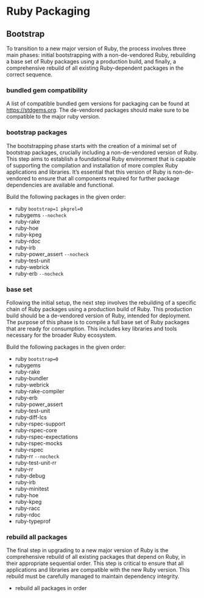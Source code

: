 # Ruby Packaging

## Bootstrap

To transition to a new major version of Ruby, the process involves three main
phases: initial bootstrapping with a non-de-vendored Ruby, rebuilding a base
set of Ruby packages using a production build, and finally, a comprehensive
rebuild of all existing Ruby-dependent packages in the correct sequence.

### bundled gem compatibility

A list of compatible bundled gem versions for packaging can be found at
<https://stdgems.org>. The de-vendored packages should make sure to be
compatible to the major ruby version.

### bootstrap packages

The bootstrapping phase starts with the creation of a minimal set of bootstrap
packages, crucially including a non-de-vendored version of Ruby. This step aims
to establish a foundational Ruby environment that is capable of supporting the
compilation and installation of more complex Ruby applications and libraries.
It’s essential that this version of Ruby is non-de-vendored to ensure that all
components required for further package dependencies are available and
functional.

Build the following packages in the given order:

- ruby `bootstrap=1 pkgrel=0`
- rubygems `--nocheck`
- ruby-rake
- ruby-hoe
- ruby-kpeg
- ruby-rdoc
- ruby-irb
- ruby-power_assert `--nocheck`
- ruby-test-unit
- ruby-webrick
- ruby-erb `--nocheck`

### base set

Following the initial setup, the next step involves the rebuilding of a
specific chain of Ruby packages using a production build of Ruby. This
production build should be a de-vendored version of Ruby, intended for
deployment. The purpose of this phase is to compile a full base set of Ruby
packages that are ready for consumption. This includes key libraries and tools
necessary for the broader Ruby ecosystem.

Build the following packages in the given order:

- ruby `bootstrap=0`
- rubygems
- ruby-rake
- ruby-bundler
- ruby-webrick
- ruby-rake-compiler
- ruby-erb
- ruby-power_assert
- ruby-test-unit
- ruby-diff-lcs
- ruby-rspec-support
- ruby-rspec-core
- ruby-rspec-expectations
- ruby-rspec-mocks
- ruby-rspec
- ruby-rr `--nocheck`
- ruby-test-unit-rr
- ruby-rr
- ruby-debug
- ruby-irb
- ruby-minitest
- ruby-hoe
- ruby-kpeg
- ruby-racc
- ruby-rdoc
- ruby-typeprof

### rebuild all packages

The final step in upgrading to a new major version of Ruby is the comprehensive
rebuild of all existing packages that depend on Ruby, in their appropriate
sequential order. This step is critical to ensure that all applications and
libraries are compatible with the new Ruby version. This rebuild must be
carefully managed to maintain dependency integrity.

- rebuild all packages in order

